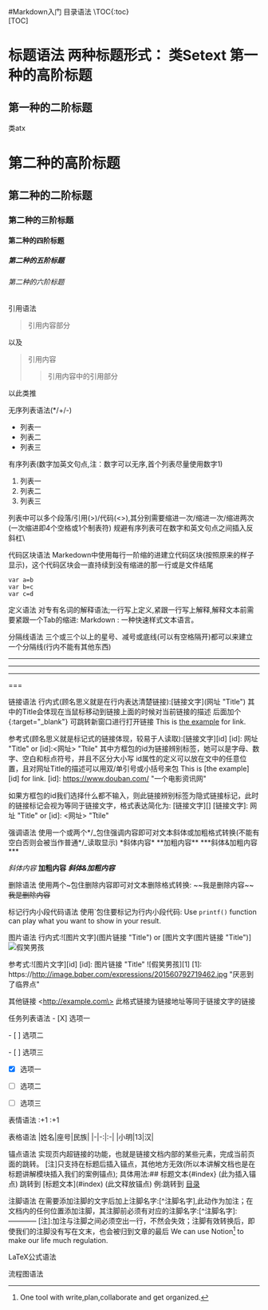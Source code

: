 #Markdown入门
目录语法
\TOC{:toc}\
[TOC]

标题语法
两种标题形式：
类Setext
第一种的高阶标题
================
第一种的二阶标题
----------------

类atx
# 第二种的高阶标题
## 第二种的二阶标题
### 第二种的三阶标题
#### 第二种的四阶标题
##### 第二种的五阶标题
###### 第二种的六阶标题

引用语法
> 引用内容部分

以及
> 引用内容
>> 引用内容中的引用部分

以此类推

无序列表语法(*/+/-)
+ 列表一
+ 列表二
+ 列表三

有序列表(数字加英文句点,注：数字可以无序,首个列表尽量使用数字1)
1. 列表一
2. 列表二
3. 列表三

列表中可以多个段落/引用(>)/代码(<>),其分别需要缩进一次/缩进一次/缩进两次(一次缩进即4个空格或1个制表符)
规避有序列表可在数字和英文句点之间插入反斜杠\

代码区块语法
Markedown中使用每行一阶缩的进建立代码区块(按照原来的样子显示)，这个代码区块会一直持续到没有缩进的那一行或是文件结尾

    var a=b
    var b=c
    var c=d

定义语法
对专有名词的解释语法;一行写上定义,紧跟一行写上解释,解释文本前需要紧跟一个Tab的缩进:
Markdown
:   一种快速样式文本语言。

分隔线语法
三个或三个以上的星号、减号或底线(可以有空格隔开)都可以来建立一个分隔线(行内不能有其他东西)
* * * *
---
___

===

链接语法
行内式(顾名思义就是在行内表达清楚链接):\[链接文字](网址 "Title") 其中的Title会体现在当鼠标移动到链接上面的时候对当前链接的描述
后面加个{:target="_blank"} 可跳转新窗口进行打开链接
This is [the example](https://www.douban.com/ "一个电影资讯网") for link.

参考式(顾名思义就是标记式的链接体现，较易于人读取):\[链接文字]\[id] \[id]: 网址 "Title" or \[id]:<网址> "Ttile"
其中方框包的id为链接辨别标签，她可以是字母、数字、空白和标点符号，并且不区分大小写
id属性的定义可以放在文中的任意位置，且对网址Title的描述可以用双/单引号或小括号来包
This is [the example] [id] for link.
[id]: https://www.douban.com/ "一个电影资讯网"

如果方框包的id我们选择什么都不输入，则此链接辨别标签为隐式链接标记，此时的链接标记会视为等同于链接文字，格式表达简化为:
\[链接文字]\[] \[链接文字]: 网址 "Title" or \[id]: <网址> "Ttile"

强调语法
使用一个或两个\*/\_包住强调内容即可对文本斜体或加粗格式转换(不能有空白否则会被当作普通\*/_读取显示)
\*斜体内容\*
\*\*加粗内容\*\*
\*\*\*斜体&加粗内容\*\*\*

*斜体内容*
**加粗内容**
***斜体&加粗内容***

删除语法
使用两个\~包住删除内容即可对文本删除格式转换:
\~\~我是删除内容\~\~
~~我是删除内容~~

标记行内小段代码语法
使用\`包住要标记为行内小段代码:
Use `printf()` function can play what you want to show in your result.

图片语法
行内式:\!\[图片文字](图片链接 "Title") or \[图片文字(图片链接 "Title")]
![假笑男孩](http://image.bqber.com/expressions/201560792719462.jpg "厌恶到了临界点")

参考式:\!\[图片文字]\[id] \[id]: 图片链接 "Title"
![假笑男孩][1]
[1]: https://http://image.bqber.com/expressions/201560792719462.jpg "厌恶到了临界点"

其他链接
\<http://example.com\> 此格式链接为链接地址等同于链接文字的链接 

任务列表语法
\- \[X] 选项一

\- \[ ] 选项二

\- \[ ] 选项三

- [x] 选项一

- [ ] 选项二

- [ ] 选项三

表情语法
\:+1
:+1

表格语法
|姓名|座号|民族|
|-|-:|:-|
|小明|13|汉|

锚点语法
实现页内超链接的功能，也就是链接文档内部的某些元素，完成当前页面的跳转。
[注]只支持在标题后插入锚点，其他地方无效(所以本讲解文档也是在标题讲解模块插入我们的案例锚点);
具体用法:\## 标题文本\{\#index} (此为插入锚点)
      跳转到 \[标题文本\]\(\#index) (此文释放锚点)
例:跳转到 [目录](#index)

注脚语法
在需要添加注脚的文字后加上注脚名字:\[^注脚名字],此动作为加注；在文档内的任何位置添加注脚，其注脚前必须有对应的注脚名字:\[^注脚名字]:————
[注]:加注与注脚之间必须空出一行，不然会失效；注脚有效转换后，即使我们的注脚没有写在文末，也会被归到文章的最后
We can use Notion[^1] to make our life much regulation.

[^1]:One tool with write,plan,collaborate and get organized.

LaTeX公式语法

流程图语法
